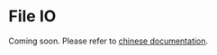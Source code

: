# File IO

Coming soon. Please refer to [chinese documentation](../../zh_cn/advanced_tutorials/fileio.md).
